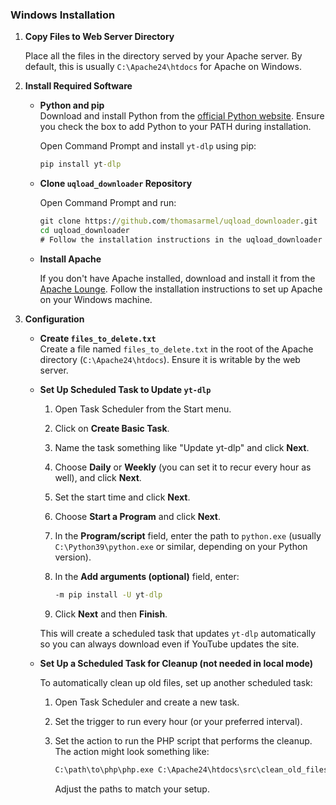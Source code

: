 ### Windows Installation

1. **Copy Files to Web Server Directory**

   Place all the files in the directory served by your Apache server. By default, this is usually `C:\Apache24\htdocs` for Apache on Windows.

2. **Install Required Software**

   - **Python and pip**  
     Download and install Python from the [official Python website](https://www.python.org/downloads/). Ensure you check the box to add Python to your PATH during installation.

     Open Command Prompt and install `yt-dlp` using pip:

     ```cmd
     pip install yt-dlp
     ```

   - **Clone `uqload_downloader` Repository**

     Open Command Prompt and run:

     ```cmd
     git clone https://github.com/thomasarmel/uqload_downloader.git
     cd uqload_downloader
     # Follow the installation instructions in the uqload_downloader repository
     ```

   - **Install Apache**

     If you don't have Apache installed, download and install it from the [Apache Lounge](https://www.apachelounge.com/download/). Follow the installation instructions to set up Apache on your Windows machine.

3. **Configuration**

   - **Create `files_to_delete.txt`**  
     Create a file named `files_to_delete.txt` in the root of the Apache directory (`C:\Apache24\htdocs`). Ensure it is writable by the web server.

   - **Set Up Scheduled Task to Update `yt-dlp`**

     1. Open Task Scheduler from the Start menu.
     2. Click on **Create Basic Task**.
     3. Name the task something like "Update yt-dlp" and click **Next**.
     4. Choose **Daily** or **Weekly** (you can set it to recur every hour as well), and click **Next**.
     5. Set the start time and click **Next**.
     6. Choose **Start a Program** and click **Next**.
     7. In the **Program/script** field, enter the path to `python.exe` (usually `C:\Python39\python.exe` or similar, depending on your Python version).
     8. In the **Add arguments (optional)** field, enter:

        ```cmd
        -m pip install -U yt-dlp
        ```

     9. Click **Next** and then **Finish**.

     This will create a scheduled task that updates `yt-dlp` automatically so you can always download even if YouTube updates the site.

   - **Set Up a Scheduled Task for Cleanup (not needed in local mode)**

     To automatically clean up old files, set up another scheduled task:

     1. Open Task Scheduler and create a new task.
     2. Set the trigger to run every hour (or your preferred interval).
     3. Set the action to run the PHP script that performs the cleanup. The action might look something like:

        ```cmd
        C:\path\to\php\php.exe C:\Apache24\htdocs\src\clean_old_files.php
        ```

        Adjust the paths to match your setup.
